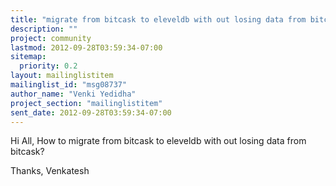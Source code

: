 ```yaml
---
title: "migrate from bitcask to eleveldb with out losing data from bitcask"
description: ""
project: community
lastmod: 2012-09-28T03:59:34-07:00
sitemap:
  priority: 0.2
layout: mailinglistitem
mailinglist_id: "msg08737"
author_name: "Venki Yedidha"
project_section: "mailinglistitem"
sent_date: 2012-09-28T03:59:34-07:00
---
```



Hi All,
 How to migrate from bitcask to eleveldb with out losing data from
bitcask?

Thanks,
Venkatesh
